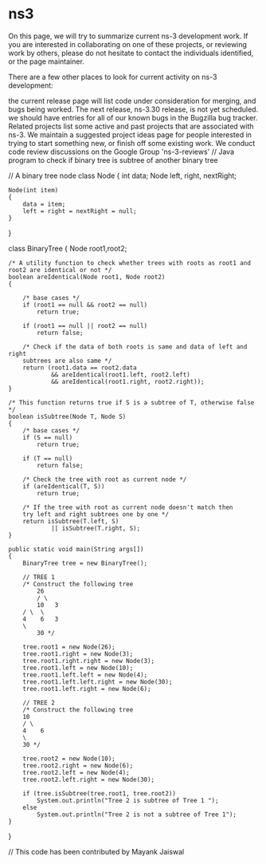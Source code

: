# ns3
On this page, we will try to summarize current ns-3 development work. If you are interested in collaborating on one of these projects, or reviewing work by others, please do not hesitate to contact the individuals identified, or the page maintainer.

There are a few other places to look for current activity on ns-3 development:

the current release page will list code under consideration for merging, and bugs being worked. The next release, ns-3.30 release, is not yet scheduled.
we should have entries for all of our known bugs in the Bugzilla bug tracker.
Related projects list some active and past projects that are associated with ns-3.
We maintain a suggested project ideas page for people interested in trying to start something new, or finish off some existing work.
We conduct code review discussions on the Google Group 'ns-3-reviews'
// Java program to check if binary tree is subtree of another binary tree 

// A binary tree node 
class Node 
{ 
	int data; 
	Node left, right, nextRight; 

	Node(int item) 
	{ 
		data = item; 
		left = right = nextRight = null; 
	} 
} 

class BinaryTree 
{ 
	Node root1,root2; 

	/* A utility function to check whether trees with roots as root1 and 
	root2 are identical or not */
	boolean areIdentical(Node root1, Node root2) 
	{ 

		/* base cases */
		if (root1 == null && root2 == null) 
			return true; 

		if (root1 == null || root2 == null) 
			return false; 

		/* Check if the data of both roots is same and data of left and right 
		subtrees are also same */
		return (root1.data == root2.data 
				&& areIdentical(root1.left, root2.left) 
				&& areIdentical(root1.right, root2.right)); 
	} 

	/* This function returns true if S is a subtree of T, otherwise false */
	boolean isSubtree(Node T, Node S) 
	{ 
		/* base cases */
		if (S == null) 
			return true; 

		if (T == null) 
			return false; 

		/* Check the tree with root as current node */
		if (areIdentical(T, S)) 
			return true; 

		/* If the tree with root as current node doesn't match then 
		try left and right subtrees one by one */
		return isSubtree(T.left, S) 
				|| isSubtree(T.right, S); 
	} 

	public static void main(String args[]) 
	{ 
		BinaryTree tree = new BinaryTree(); 
		
		// TREE 1 
		/* Construct the following tree 
			26 
			/ \ 
			10	 3 
		/ \	 \ 
		4	 6	 3 
		\ 
			30 */
			
		tree.root1 = new Node(26); 
		tree.root1.right = new Node(3); 
		tree.root1.right.right = new Node(3); 
		tree.root1.left = new Node(10); 
		tree.root1.left.left = new Node(4); 
		tree.root1.left.left.right = new Node(30); 
		tree.root1.left.right = new Node(6); 

		// TREE 2 
		/* Construct the following tree 
		10 
		/ \ 
		4	 6 
		\ 
		30 */
			
		tree.root2 = new Node(10); 
		tree.root2.right = new Node(6); 
		tree.root2.left = new Node(4); 
		tree.root2.left.right = new Node(30); 

		if (tree.isSubtree(tree.root1, tree.root2)) 
			System.out.println("Tree 2 is subtree of Tree 1 "); 
		else
			System.out.println("Tree 2 is not a subtree of Tree 1"); 
	} 
} 

// This code has been contributed by Mayank Jaiswal 
